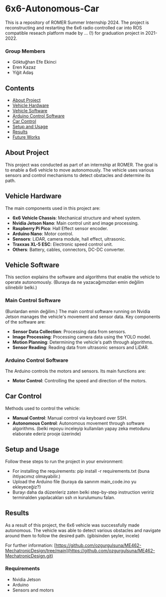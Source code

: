 # 6x6-Autonomous-Car
This is a repository of ROMER Summer Internship 2024. The project is reconstructing and restarting the 6x6 radio controlled car into ROS compatible reseach platform made by ... (!) for graduation project in 2021-2022.


### Group Members
- Göktuğhan Efe Ekinci
- Eren Kazaz
- Yiğit Adaş
## Contents
- [About Project](#about-project)
- [Vehicle Hardware](#vehicle-hardware)
- [Vehicle Software](#vehicle-software)
- [Arduino Control Software](#arduino-control-software)
- [Car Control](#car-control)
- [Setup and Usage](#setup-and-usage)
- [Results](#results)
- [Future Works](#future-works)

## About Project
This project was conducted as part of an internship at ROMER. The goal is to enable a 6x6 vehicle to move autonomously. The vehicle uses various sensors and control mechanisms to detect obstacles and determine its path.

## Vehicle Hardware
The main components used in this project are:
- **6x6 Vehicle Chassis**: Mechanical structure and wheel system.
- **Nvidia Jetson Nano**: Main control unit and image processing.
- **Raspberry Pi Pico**: Hall Effect sensor encoder.
- **Arduino Nano**: Motor control.
- **Sensors**: LiDAR, camera module, hall effect, ultrasonic.
- **Traxxas XL-5 ESC**: Electronic speed control unit.
- **Others**: Battery, cables, connectors, DC-DC converter.

## Vehicle Software
This section explains the software and algorithms that enable the vehicle to operate autonomously.
(Buraya da ne yazacağımızdan emin değilim silinebilir belki.)
### Main Control Software
(Bunlardan emin değilim.)
The main control software running on Nvidia Jetson manages the vehicle's movement and sensor data. Key components of the software are:
- **Sensor Data Collection**: Processing data from sensors.
- **Image Processing**: Processing camera data using the YOLO model.
- **Motion Planning**: Determining the vehicle's path through algorithms.
- **Sensor Reading**: Reading data from ultrasonic sensors and LiDAR.

### Arduino Control Software
The Arduino controls the motors and sensors. Its main functions are:
- **Motor Control**: Controlling the speed and direction of the motors.

## Car Control
Methods used to control the vehicle:
- **Manual Control**: Manual control via keyboard over SSH.
- **Autonomous Control**: Autonomous movement through software algorithms. (belki repoyu inceleyip kullanılan yapay zeka metodunu elaborate ederiz prooje üzerinde)

## Setup and Usage
Follow these steps to run the project in your environment:
- For installing the requirements: pip install -r requirements.txt (buna ihtiyacımız olmayabilir.)
- Upload the Arduino file (buraya da sanırım main_code.ino yu ekleyeceğiz?)
- Burayı daha da düzenleriz zaten belki step-by-step instruction veririz terminalden yapılacakları ssh ın kurulumunu falan.

## Results
As a result of this project, the 6x6 vehicle was successfully made autonomous. The vehicle was able to detect various obstacles and navigate around them to follow the desired path. (gibisinden şeyler, incele)

For further information: [https://github.com/ozgurgulsuna/ME462-MechatronicDesign/tree/main](https://github.com/ozgurgulsuna/ME462-MechatronicDesign.git)
### Requirements
- Nvidia Jetson
- Arduino
- Sensors and motors
  
